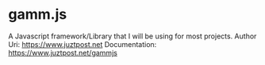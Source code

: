 # gamm.js
A Javascript framework/Library that I will be using for most projects.
Author Uri: https://www.juztpost.net
Documentation: https://www.juztpost.net/gammjs
